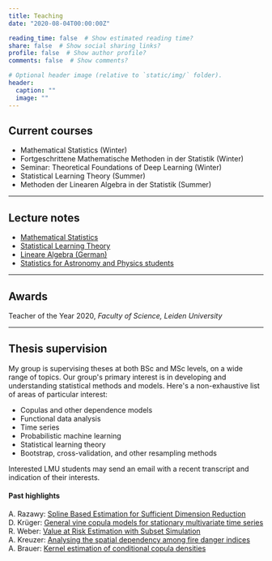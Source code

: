 ```yaml
---
title: Teaching
date: "2020-08-04T00:00:00Z"

reading_time: false  # Show estimated reading time?
share: false  # Show social sharing links?
profile: false  # Show author profile?
comments: false  # Show comments?

# Optional header image (relative to `static/img/` folder).
header:
  caption: ""
  image: ""
---
```




## Current courses

- Mathematical Statistics (Winter)
- Fortgeschrittene Mathematische Methoden in der Statistik (Winter)
- Seminar: Theoretical Foundations of Deep Learning (Winter)
- Statistical Learning Theory (Summer)
- Methoden der Linearen Algebra in der Statistik  (Summer) 

---

## Lecture notes

- [Mathematical Statistics](../mathstat-lmu-2024.pdf)
- [Statistical Learning Theory](../slt-2024.pdf)
- [Lineare Algebra (German)](../linalg-2024.pdf)
- [Statistics for Astronomy and Physics students](../stan-2020.pdf)
---

## Awards

<!-- [Teacher of the Year 2020](https://www.universiteitleiden.nl/science-talents-and-discoveries/teacher-of-the-year-award/thomas-nagler),  -->
Teacher of the Year 2020, *Faculty of Science, Leiden University*

---

## Thesis supervision

My group is supervising theses at both BSc and MSc levels, on a wide range of topics. Our group's primary interest is in developing and understanding statistical methods and models. Here's a non-exhaustive list of areas of particular interest:

* Copulas and other dependence models
* Functional data analysis
* Time series
* Probabilistic machine learning
* Statistical learning theory
* Bootstrap, cross-validation, and other resampling methods

<!-- Theses about these topics may involve applications to real problems in environmental sciences, engineering, finance, insurance, etc. -->

Interested LMU students may send an email with a recent transcript and indication of their interests. 

#### Past highlights

A. Razawy: [Spline Based Estimation for Sufficient Dimension Reduction](../razawy-suffdr.pdf)    
D. Krüger:  [General vine copula models for stationary multivariate time series](https://mediatum.ub.tum.de/node?id=1554813)   
R. Weber: [Value at Risk Estimation with Subset Simulation](http://mediatum.ub.tum.de/node?id=1467381)    
A. Kreuzer:  [Analysing the spatial dependency among fire danger indices](https://mediatum.ub.tum.de/node?id=1338821)  
A. Brauer:  [Kernel estimation of conditional copula densities](https://mediatum.ub.tum.de/doc/1342845/1342845.pdf)  





<!-- ## Past courses

#### University of Lausanne (2023)

- Actuarial Data Science

#### TU Delft (2021-2022)

- Time Series   
- Linear Algebra for Computer Science and Engineering   
- Calculus for Computer Science and Engineering   
- Calculus I for Aerospace Engineering   


#### Leiden University (2019-2021)

- Advanced Statistical Computing    
- Statistics for Astronomy and Physics students [[lecture notes]](../stan-2020.pdf)   

#### TU Munich (2019)

- Nonparametric Statistical Learning  
- TA for several courses and seminars -->
